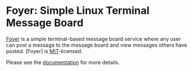 # Foyer: Simple Linux Terminal Message Board

[Foyer](https://github.com/Kukanani/foyer) is a simple terminal-based message board service where any user can post a message to the message board and view messages others have posted. [Foyer] is [MIT](https://choosealicense.com/licenses/mit/)-licensed.

Please see the [documentation](https://kukanani.github.io/foyer/) for more details.

